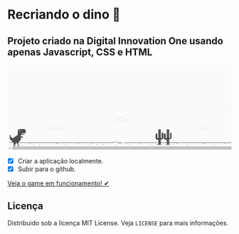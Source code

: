 # Recriando o dino 🚀

## Projeto criado na Digital Innovation One usando apenas Javascript, CSS e HTML

![screenshot do projeto](https://github.com/lgpgomes/dio-dino/blob/master/img/screenshot.png)

- [x] Criar a aplicação localmente.
- [x] Subir para o github.

[Veja o game em funcionamento! ✔](http://curriculo.fast-page.org/dio-dino-master/index.html)

 ## Licença
Distribuido sob a licença MIT License. Veja `LICENSE` para mais informações.
